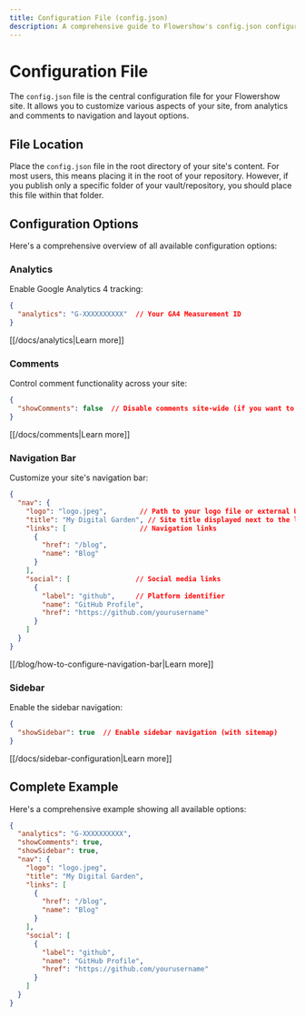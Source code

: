 ```yaml
---
title: Configuration File (config.json)
description: A comprehensive guide to Flowershow's config.json configuration file
---
```


# Configuration File

The `config.json` file is the central configuration file for your Flowershow site. It allows you to customize various aspects of your site, from analytics and comments to navigation and layout options.

## File Location

Place the `config.json` file in the root directory of your site's content. For most users, this means placing it in the root of your repository. However, if you publish only a specific folder of your vault/repository, you should place this file within that folder.

## Configuration Options

Here's a comprehensive overview of all available configuration options:

### Analytics

Enable Google Analytics 4 tracking:

```json
{
  "analytics": "G-XXXXXXXXXX"  // Your GA4 Measurement ID
}
```

[[/docs/analytics|Learn more]]

### Comments

Control comment functionality across your site:

```json
{
  "showComments": false  // Disable comments site-wide (if you want to enable them only on specific pages)
}
```

[[/docs/comments|Learn more]]

### Navigation Bar

Customize your site's navigation bar:

```json
{
  "nav": {
    "logo": "logo.jpeg",        // Path to your logo file or external URL
    "title": "My Digital Garden", // Site title displayed next to the logo
    "links": [                  // Navigation links
      {
        "href": "/blog",
        "name": "Blog"
      }
    ],
    "social": [                // Social media links
      {
        "label": "github",     // Platform identifier
        "name": "GitHub Profile",
        "href": "https://github.com/yourusername"
      }
    ]
  }
}
```

[[/blog/how-to-configure-navigation-bar|Learn more]]

### Sidebar

Enable the sidebar navigation:

```json
{
  "showSidebar": true  // Enable sidebar navigation (with sitemap)
}
```

[[/docs/sidebar-configuration|Learn more]]

## Complete Example

Here's a comprehensive example showing all available options:

```json
{
  "analytics": "G-XXXXXXXXXX",
  "showComments": true,
  "showSidebar": true,
  "nav": {
    "logo": "logo.jpeg",
    "title": "My Digital Garden",
    "links": [
      {
        "href": "/blog",
        "name": "Blog"
      }
    ],
    "social": [
      {
        "label": "github",
        "name": "GitHub Profile",
        "href": "https://github.com/yourusername"
      }
    ]
  }
}
```
